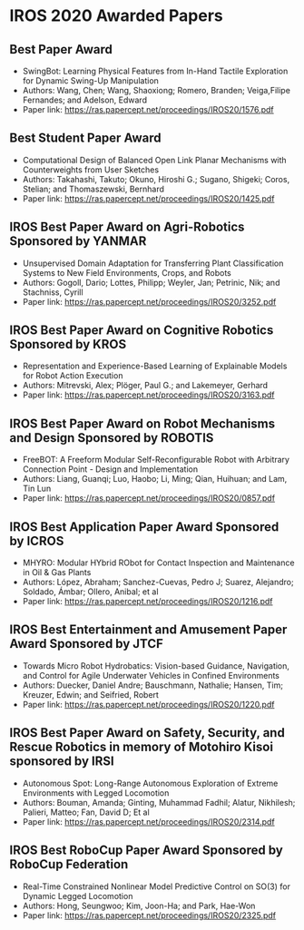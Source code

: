 # IROS 2020 Awarded Papers

## Best Paper Award	
* SwingBot: Learning Physical Features from In-Hand Tactile Exploration for Dynamic Swing-Up Manipulation
* Authors: Wang, Chen; Wang, Shaoxiong; Romero, Branden; Veiga,Filipe Fernandes; and Adelson, Edward
* Paper link: https://ras.papercept.net/proceedings/IROS20/1576.pdf

## Best Student Paper Award
* Computational Design of Balanced Open Link Planar Mechanisms with Counterweights from User Sketches
* Authors: Takahashi, Takuto; Okuno, Hiroshi G.; Sugano, Shigeki; Coros, Stelian; and Thomaszewski, Bernhard
* Paper link: https://ras.papercept.net/proceedings/IROS20/1425.pdf

## IROS Best Paper Award on Agri-Robotics Sponsored by YANMAR	
* Unsupervised Domain Adaptation for Transferring Plant Classification Systems to New Field Environments, Crops, and Robots
* Authors: Gogoll, Dario; Lottes, Philipp; Weyler, Jan; Petrinic, Nik; and Stachniss, Cyrill
* Paper link: https://ras.papercept.net/proceedings/IROS20/3252.pdf

## IROS Best Paper Award on Cognitive Robotics Sponsored by KROS	
* Representation and Experience-Based Learning of Explainable Models for Robot Action Execution
* Authors: Mitrevski, Alex; Plöger, Paul G.; and Lakemeyer, Gerhard
* Paper link: https://ras.papercept.net/proceedings/IROS20/3163.pdf

## IROS Best Paper Award on Robot Mechanisms and Design Sponsored by ROBOTIS	
* FreeBOT: A Freeform Modular Self-Reconfigurable Robot with Arbitrary Connection Point - Design and Implementation
* Authors: Liang, Guanqi; Luo, Haobo; Li, Ming; Qian, Huihuan; and Lam, Tin Lun 
* Paper link: https://ras.papercept.net/proceedings/IROS20/0857.pdf

## IROS Best Application Paper Award Sponsored by ICROS	
* MHYRO: Modular HYbrid RObot for Contact Inspection and Maintenance in Oil & Gas Plants
* Authors: López, Abraham; Sanchez-Cuevas, Pedro J; Suarez, Alejandro; Soldado, Ámbar; Ollero, Anibal; et al
* Paper link: https://ras.papercept.net/proceedings/IROS20/1216.pdf

## IROS Best Entertainment and Amusement Paper Award Sponsored by JTCF	
* Towards Micro Robot Hydrobatics: Vision-based Guidance, Navigation, and Control for Agile Underwater Vehicles in Confined Environments
* Authors: Duecker, Daniel Andre; Bauschmann, Nathalie; Hansen, Tim; Kreuzer, Edwin; and Seifried, Robert
* Paper link: https://ras.papercept.net/proceedings/IROS20/1220.pdf

## IROS Best Paper Award on Safety, Security, and Rescue Robotics in memory of Motohiro Kisoi sponsored by IRSI	
* Autonomous Spot: Long-Range Autonomous Exploration of Extreme Environments with Legged Locomotion
* Authors: Bouman, Amanda; Ginting, Muhammad Fadhil; Alatur, Nikhilesh; Palieri, Matteo; Fan, David D; Et al
* Paper link: https://ras.papercept.net/proceedings/IROS20/2314.pdf

## IROS Best RoboCup Paper Award Sponsored by RoboCup Federation	
* Real-Time Constrained Nonlinear Model Predictive Control on SO(3) for Dynamic Legged Locomotion
* Authors: Hong, Seungwoo; Kim, Joon-Ha; and Park, Hae-Won
* Paper link: https://ras.papercept.net/proceedings/IROS20/2325.pdf
